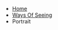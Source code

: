<html>
 <head>
  <link rel="stylesheet" href="style.css">
  </head>
<body>
 <div class="container">
        <div class="menu">
            <ul>
             <li class="active"><a href="https://rjc552.github.io"> Home</a></li>
                <li class="active"><a href="https://rjc552.github.io/waysofseeing.html">Ways Of Seeing</a></li>
                <li class="active"> Portrait</li>
            </ul>
        </div>
    </div>
</body>

</html>
